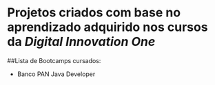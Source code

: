 # Projetos criados com base no aprendizado adquirido nos cursos da *Digital Innovation One*
##Lista de Bootcamps cursados:
 - Banco PAN Java Developer
